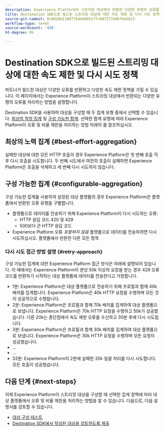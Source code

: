```yaml
---
description: Experience Platform이 스트리밍 대상에서 반환한 다양한 유형의 오류를 처리하는 방법과 대상 플랫폼으로 데이터를 다시 보내는 방법을 알아봅니다.
title: Destination SDK으로 빌드된 스트리밍 대상에 대한 속도 제한 및 다시 시도 정책
source-git-commit: 8c8026b1180775dddd9517fc88727749678a5613
workflow-type: tm+mt
source-wordcount: '426'
ht-degree: 0%

---
```


# Destination SDK으로 빌드된 스트리밍 대상에 대한 속도 제한 및 다시 시도 정책

파트너가 빌드한 대상은 다양한 오류를 반환하고 다양한 속도 제한 정책을 가질 수 있습니다. 이 페이지에서는 Experience Platform이 스트리밍 대상에서 반환되는 다양한 유형의 오류를 처리하는 방법을 설명합니다.

Destination SDK을 사용하여 대상을 구성할 때 두 집계 유형 중에서 선택할 수 있습니다. [최상의 작업 집계](../functionality/destination-configuration/aggregation-policy.md#best-effort-aggregation) 및 [구성 가능한 합계](../functionality/destination-configuration/aggregation-policy.md#configurable-aggregation). 선택한 합계 유형에 따라 Experience Platform이 오류 및 비율 제한을 처리하는 방법 아래의 를 참조하십시오.

## 최상의 노력 집계 {#best-effort-aggregation}

실패한 대상에 대한 모든 HTTP 호출의 경우 Experience Platform은 첫 번째 호출 직후 다시 호출을 시도합니다. 두 번째 시도에서 여전히 호출이 실패하면 Experience Platform은 호출을 삭제하고 세 번째 다시 시도하지 않습니다.

## 구성 가능한 집계 {#configurable-aggregation}

구성 가능한 집계를 사용하여 설정된 대상 플랫폼의 경우 Experience Platform은 플랫폼에서 반환한 오류 유형을 구별합니다.

* 플랫폼으로 데이터를 전송하기 위해 Experience Platform이 다시 시도하는 오류:
   * HTTP 응답 코드 420 및 429
   * 500보다 큰 HTTP 응답 코드
* Experience Platform 오류 *포함하지 않음* 플랫폼으로 데이터를 전송하려면 다시 시도하십시오. 플랫폼에서 반환한 다른 모든 항목

### 다시 시도 접근 방법 설명 {#retry-approach}

구성 가능한 집계에 대한 Experience Platform 접근 방식은 아래에 설명되어 있습니다. 이 예에서는 Experience Platform이 분당 50k 이상의 요청을 받는 경우 429 오류 코드를 반환하기 시작하는 대상 플랫폼에 데이터를 전송한다고 가정합니다.

* 1분: Experience Platform은 대상 플랫폼으로 전송하기 위해 프로필과 함께 40k 배치를 집계합니다. Experience Platform은 40k HTTP 요청을 수행하며 모든 것이 성공적으로 수행됩니다.
* 2분: Experience Platform은 프로필과 함께 70k 배치를 집계하여 대상 플랫폼으로 보냅니다. Experience Platform은 70k HTTP 요청을 수행하고 50k가 성공했습니다. 다른 20k는 종단점에서 속도 제한 오류를 수신하고 30분 후에 다시 시도됩니다.
* 3분: Experience Platform은 프로필과 함께 30k 배치를 집계하여 대상 플랫폼으로 보냅니다. Experience Platform은 30k HTTP 요청을 수행하며 모든 요청이 성공했습니다.
* ...
* ...
* 32분: Experience Platform이 2분에 실패한 20k 일괄 처리를 다시 시도합니다. 모든 호출이 성공했습니다.

## 다음 단계 {#next-steps}

이제 Experience Platform이 스트리밍 대상을 구성할 때 선택한 집계 정책에 따라 대상 플랫폼에서 오류 및 비율 제한을 처리하는 방법을 알 수 있습니다. 다음으로, 다음 설명서를 검토할 수 있습니다.

* [대상 구성 테스트](../testing-api/streaming-destinations/streaming-destination-testing-overview.md)
* [Destination SDK에서 작성된 대상을 검토하도록 제출](../guides/submit-destination.md)
